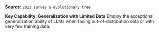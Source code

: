 **Source:** `2023 survey & evolutionary tree`

**Key Capability: Generalization with Limited Data**
Employ the exceptional generalization ability of LLMs when facing out-of-distribution data or with very few training data.
